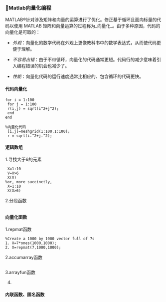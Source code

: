 ### 🏹Matlab向量化编程

MATLAB®针对涉及矩阵和向量的运算进行了优化。修正基于循环且面向标量的代码以使用 MATLAB 矩阵和向量运算的过程称为_向量化_。由于多种原因，代码的向量化是可取的：

* _外观_：向量化的数学代码在外观上更像教科书中的数学表达式，从而使代码更便于理解。

* _不容易出错_：由于不带循环，向量化的代码通常更短。代码行的减少意味着引入编程错误的机会也减少了。

* _性能_：向量化代码的运行速度通常比相应的、包含循环的代码更快。

#### 代码向量化

```
for i = 1:100
 for j = 1:100
 r(i,j) = sqrt(i^2+j^2);
 end
end

%向量化代码
 [i,j]=meshgrid(1:100,1:100);
 r = sqrt(i.^2+j.^2);
```

#### 逻辑数组

1.寻找大于6的元素

```
 X=1:10
 V=X>6
 X(V)
%or, more succinctly,
 X=1:10
 X(X>6)
```

2.分段函数

```

```

#### 向量化函数

1.repmat函数

```
%Create a 1000 by 1000 vector full of 7s
1. X=7*ones(1000,1000);
2. X=repmat(7,1000,1000);
```

2.accumarray函数

```

```

3.arrayfun函数

4.

#### 内联函数、匿名函数



